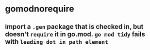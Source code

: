 # gomodnorequire

## import a `.gen` package that is checked in, but doesn't `require` it in go.mod. `go mod tidy` fails with `leading dot in path element`
